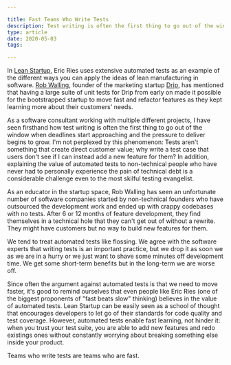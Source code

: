 ```yaml
---

title: Fast Teams Who Write Tests
description: Test writing is often the first thing to go out of the window when deadlines start approaching and the pressure to deliver begins to grow.
type: article
date: 2020-05-03
tags:

---
```


In [Lean Startup](https://www.amazon.com/Lean-Startup-Entrepreneurs-Continuous-Innovation/dp/0307887898), Eric Ries uses extensive automated tests as an example of the different ways you can apply the ideas of lean manufacturing in software. [Rob Walling](https://robwalling.com/), founder of the marketing startup [Drip](https://www.drip.com/), has mentioned that having a large suite of unit tests for Drip from early on made it possible for the bootstrapped startup to move fast and refactor features as they kept learning more about their customers' needs.

As a software consultant working with multiple different projects, I have seen firsthand how test writing is often the first thing to go out of the window when deadlines start approaching and the pressure to deliver begins to grow. I'm not perplexed by this phenomenon: Tests aren't something that create direct customer value; why write a test case that users don't see if I can instead add a new feature for them? In addition, explaining the value of automated tests to non-technical people who have never had to personally experience the pain of technical debt is a considerable challenge even to the most skilful testing evangelist.

As an educator in the startup space, Rob Walling has seen an unfortunate number of software companies started by non-technical founders who have outsourced the development work and ended up with crappy codebases with no tests. After 6 or 12 months of feature development, they find themselves in a technical hole that they can't get out of without a rewrite. They might have customers but no way to build new features for them.

We tend to treat automated tests like flossing. We agree with the software experts that writing tests is an important practice, but we drop it as soon we as we are in a hurry or we just want to shave some minutes off development time. We get some short-term benefits but in the long-term we are worse off.

Since often the argument against automated tests is that we need to move faster, it's good to remind ourselves that even people like Eric Ries (one of the biggest proponents of "fast beats slow" thinking) believes in the value of automated tests. Lean Startup can be easily seen as a school of thought that encourages developers to let go of their standards for code quality and test coverage. However, automated tests enable fast learning, not hinder it: when you trust your test suite, you are able to add new features and redo existings ones without constantly worrying about breaking something else inside your product.

Teams who write tests are teams who are fast.
